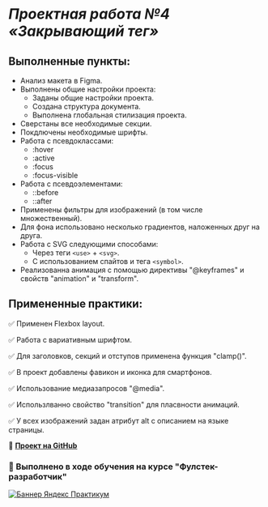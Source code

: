 # ***Проектная работа №4 «Закрывающий тег»***

## Выполненные пункты:
* Анализ макета в Figma.
* Выполнены общие настройки проекта:
    - Заданы общие настройки проекта.    
    - Создана структура документа.    
    - Выполнена глобальная стилизация проекта.    
* Сверстаны все необходимые секции.
* Покдлючены необходимые шрифты.
* Работа с псевдоклассами:
    - :hover
    - :active
    - :focus
    - :focus-visible
* Работа с псевдоэлементами:
    - ::before
    - ::after
* Применены фильтры для изображений (в том числе множественный).
* Для фона использовано несколько градиентов, наложенных друг на друга.
* Работа с SVG следующими способами:
    - Через теги ```<use>``` + ```<svg>```.
    - С использованием спайтов и тега ```<symbol>```.
* Реализованна анимация с помощью директивы "@keyframes" и свойств "animation" и "transform".

## Примененные практики:
:white_check_mark: Применен Flexbox layout.

:white_check_mark: Работа с вариативным шрифтом.

:white_check_mark: Для заголовков, секций и отступов применена функция "clamp()".

:white_check_mark: В проект добавлены фавикон и иконка для смартфонов.

:white_check_mark: Использование медиазапросов "@media".

:white_check_mark: Использлванно свойство "transition" для пласвности анимаций.

:white_check_mark: У всех изображений задан атрибут alt с описанием на языке страницы.

:link: <u>**[Проект на GitHub](https://github.com/Chersi/zakrivayuschiy-teg-f.git)</u>**

### :book: Выполнено в ходе обучения на курсе "Фулстек-разработчик"
[![Баннер Яндекс Практикум](https://i.pinimg.com/736x/c7/a2/e1/c7a2e1cc33998b9baf5d974490086ee8.jpg "По ссылке все доступные курсы Практикума")](https://practicum.yandex.ru/referrals/?ref_code=gAAAAABoYQ_eKoertBLBPddzVr2ViPu-YV9FR0ddZZM0n9uiTm1YKWXpFJ77n6wvt4uQTR2iYDH7VLOVVE5jFruO987np6PxXw%3D%3D)